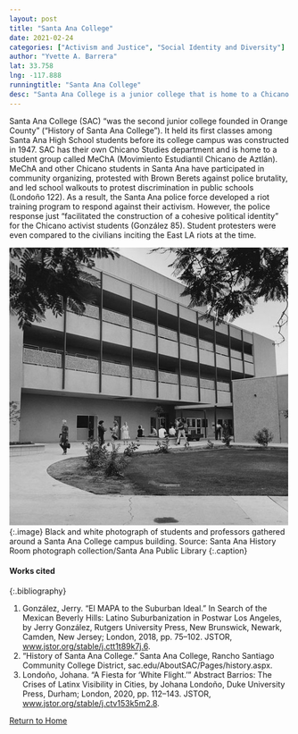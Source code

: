```yaml
---
layout: post
title: "Santa Ana College"
date: 2021-02-24
categories: ["Activism and Justice", "Social Identity and Diversity"]
author: "Yvette A. Barrera"
lat: 33.758
lng: -117.888
runningtitle: "Santa Ana College"
desc: "Santa Ana College is a junior college that is home to a Chicano Studies department and student groups like MeChA who participate in community organizing."
---
```

Santa Ana College (SAC) “was the second junior college founded in Orange County” (“History of Santa Ana College”). It held its first classes among Santa Ana High School students before its college campus was constructed in 1947. SAC has their own Chicano Studies department and is home to a student group called MeChA (Movimiento Estudiantil Chicano de Aztlán). MeChA and other Chicano students in Santa Ana have participated in community organizing, protested with Brown Berets against police brutality, and led school walkouts to protest discrimination in public schools (Londoño 122). As a result, the Santa Ana police force developed a riot training program to respond against their activism. However, the police response just “facilitated the construction of a cohesive political identity” for the Chicano activist students (González 85). Student protesters were even compared to the civilians inciting the East LA riots at the time.

![Santa Ana College](images/SantaAnaCollege_Pin3_Image1.jpg)
   {:.image} 
Black and white photograph of students and professors gathered around a Santa Ana College campus building. Source: Santa Ana History Room photograph collection/Santa Ana Public Library 
   {:.caption} 

#### Works cited

{:.bibliography}
1. González, Jerry. “El MAPA to the Suburban Ideal.” In Search of the Mexican Beverly Hills: Latino Suburbanization in Postwar Los Angeles, by Jerry González, Rutgers University Press, New Brunswick, Newark, Camden, New Jersey; London, 2018, pp. 75–102. JSTOR, www.jstor.org/stable/j.ctt1t89k7j.6.
2. “History of Santa Ana College.” Santa Ana College, Rancho Santiago Community College District, sac.edu/AboutSAC/Pages/history.aspx. 
3. Londoño, Johana. “A Fiesta for ‘White Flight.’” Abstract Barrios: The Crises of Latinx Visibility in Cities, by Johana Londoño, Duke University Press, Durham; London, 2020, pp. 112–143. JSTOR, www.jstor.org/stable/j.ctv153k5m2.8. 

[Return to Home](https://uclachicanxstudies.github.io/BarrioSuburbanisms/)
